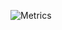 ![Metrics](https://metrics.lecoq.io/Theo0x1337?template=classic&isocalendar=1&languages=1&followup=1&notable=1&base.indepth=false&base.hireable=false&isocalendar.duration=half-year&languages.limit=8&languages.threshold=0%25&languages.other=false&languages.colors=github&languages.sections=most-used&languages.indepth=false&languages.analysis.timeout=15&languages.categories=markup%2C%20programming&languages.recent.categories=markup%2C%20programming&languages.recent.load=300&languages.recent.days=14&followup.sections=repositories&followup.indepth=false&followup.archived=true&notable.from=organization&notable.repositories=false&notable.indepth=false&notable.types=commit&config.timezone=Europe%2FParis)
